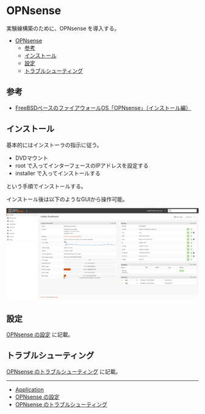 # OPNsense
実験線構築のために、OPNsense を導入する。

- [OPNsense](#opnsense)
  - [参考](#参考)
  - [インストール](#インストール)
  - [設定](#設定)
  - [トラブルシューティング](#トラブルシューティング)

## 参考
- [FreeBSDベースのファイアウォールOS「OPNsense」（インストール編）](https://knowledge.sakura.ad.jp/16674/)

## インストール
基本的にはインストーラの指示に従う。

- DVDマウント
- root で入ってインターフェースのIPアドレスを設定する
- installer で入ってインストールする

という手順でインストールする。

インストール後は以下のようなGUIから操作可能。

![](./01_after_install.png)

## 設定
[OPNsense の設定](./settings/README.md) に記載。

## トラブルシューティング
[OPNsense のトラブルシューティング](./troubleshoot/README.md) に記載。

---

- [Application](../README.md)
- [OPNsense の設定](./settings/README.md)
- [OPNsense のトラブルシューティング](./troubleshoot/README.md)
